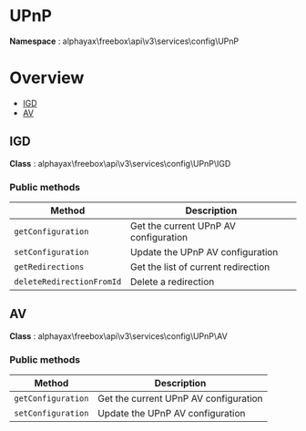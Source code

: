 # UPnP

**Namespace**  : alphayax\freebox\api\v3\services\config\UPnP

# Overview

- [IGD](UPnP.md#IGD)
- [AV](UPnP.md#AV)


<a name="IGD"></a>
## IGD

**Class**  : alphayax\freebox\api\v3\services\config\UPnP\IGD

### Public methods

| Method | Description |
|---|---|
| `getConfiguration` | Get the current UPnP AV configuration | 
| `setConfiguration` | Update the UPnP AV configuration | 
| `getRedirections` | Get the list of current redirection | 
| `deleteRedirectionFromId` | Delete a redirection | 

<a name="AV"></a>
## AV

**Class**  : alphayax\freebox\api\v3\services\config\UPnP\AV

### Public methods

| Method | Description |
|---|---|
| `getConfiguration` | Get the current UPnP AV configuration | 
| `setConfiguration` | Update the UPnP AV configuration | 
